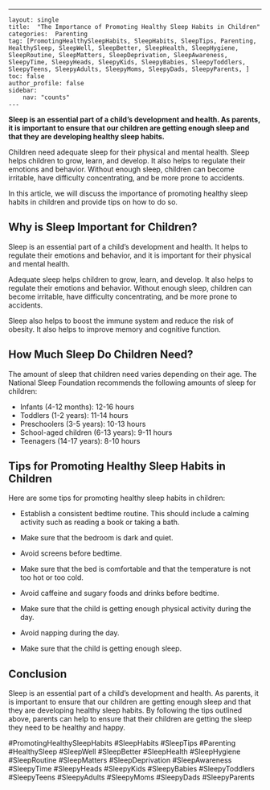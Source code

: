 ---
    layout: single
    title:  "The Importance of Promoting Healthy Sleep Habits in Children"
    categories:  Parenting
    tag: [PromotingHealthySleepHabits, SleepHabits, SleepTips, Parenting, HealthySleep, SleepWell, SleepBetter, SleepHealth, SleepHygiene, SleepRoutine, SleepMatters, SleepDeprivation, SleepAwareness, SleepyTime, SleepyHeads, SleepyKids, SleepyBabies, SleepyToddlers, SleepyTeens, SleepyAdults, SleepyMoms, SleepyDads, SleepyParents, ]
    toc: false
    author_profile: false
    sidebar:
        nav: "counts"
    ---
    
**Sleep is an essential part of a child’s development and health. As parents, it is important to ensure that our children are getting enough sleep and that they are developing healthy sleep habits.**

Children need adequate sleep for their physical and mental health. Sleep helps children to grow, learn, and develop. It also helps to regulate their emotions and behavior. Without enough sleep, children can become irritable, have difficulty concentrating, and be more prone to accidents. 

In this article, we will discuss the importance of promoting healthy sleep habits in children and provide tips on how to do so.

## Why is Sleep Important for Children?

Sleep is an essential part of a child’s development and health. It helps to regulate their emotions and behavior, and it is important for their physical and mental health. 

Adequate sleep helps children to grow, learn, and develop. It also helps to regulate their emotions and behavior. Without enough sleep, children can become irritable, have difficulty concentrating, and be more prone to accidents. 

Sleep also helps to boost the immune system and reduce the risk of obesity. It also helps to improve memory and cognitive function.

## How Much Sleep Do Children Need?

The amount of sleep that children need varies depending on their age. The National Sleep Foundation recommends the following amounts of sleep for children:

* Infants (4-12 months): 12-16 hours
* Toddlers (1-2 years): 11-14 hours
* Preschoolers (3-5 years): 10-13 hours
* School-aged children (6-13 years): 9-11 hours
* Teenagers (14-17 years): 8-10 hours

## Tips for Promoting Healthy Sleep Habits in Children

Here are some tips for promoting healthy sleep habits in children:

* Establish a consistent bedtime routine. This should include a calming activity such as reading a book or taking a bath.

* Make sure that the bedroom is dark and quiet.

* Avoid screens before bedtime.

* Make sure that the bed is comfortable and that the temperature is not too hot or too cold.

* Avoid caffeine and sugary foods and drinks before bedtime.

* Make sure that the child is getting enough physical activity during the day.

* Avoid napping during the day.

* Make sure that the child is getting enough sleep.

## Conclusion

Sleep is an essential part of a child’s development and health. As parents, it is important to ensure that our children are getting enough sleep and that they are developing healthy sleep habits. By following the tips outlined above, parents can help to ensure that their children are getting the sleep they need to be healthy and happy. 

#PromotingHealthySleepHabits #SleepHabits #SleepTips #Parenting #HealthySleep #SleepWell #SleepBetter #SleepHealth #SleepHygiene #SleepRoutine #SleepMatters #SleepDeprivation #SleepAwareness #SleepyTime #SleepyHeads #SleepyKids #SleepyBabies #SleepyToddlers #SleepyTeens #SleepyAdults #SleepyMoms #SleepyDads #SleepyParents